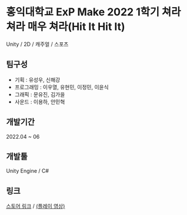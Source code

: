 # 홍익대학교 ExP Make 2022 1학기 쳐라 쳐라 매우 쳐라(Hit It Hit It)
Unity / 2D / 캐주얼 / 스포츠

## 팀구성
* 기획 : 유성우, 신해강
* 프로그래밍 : 이우열, 유현민, 이정민, 이윤식
* 그래픽 : 문유진, 김가을
* 사운드 : 이용하, 안민혁

## 개발기간
2022.04 ~ 06

## 개발툴
Unity Engine / C#

## 링크
[스토어 링크](https://play.google.com/store/apps/details?id=com.ExPStudio.HitItHitIt) / [(플레이 영상)](https://youtu.be/O8PyJGZpcdk)
